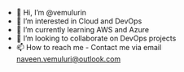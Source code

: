 - 👋 Hi, I’m @vemulurin
- 👀 I’m interested in Cloud and DevOps
- 🌱 I’m currently learning AWS and Azure
- 💞️ I’m looking to collaborate on DevOps projects
- 📫 How to reach me - Contact me via email naveen.vemuluri@outlook.com

<!---
vemulurin/vemulurin is a ✨ special ✨ repository because its `README.md` (this file) appears on your GitHub profile.
You can click the Preview link to take a look at your changes.
--->
